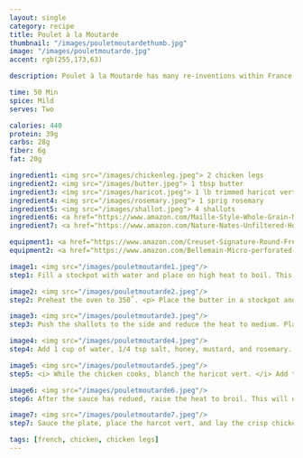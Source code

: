 ```yaml
---
layout: single
category: recipe
title: Poulet à la Moutarde
thumbnail: "/images/pouletmoutardethumb.jpg"
image: "/images/pouletmoutarde.jpg"
accent: rgb(255,173,63)

description: Poulet à la Moutarde has many re-inventions within France and throughout the world. This favorite from the Dijon region gains its rich flavor from the spicy dijon mustard, savory rosemary, and sweet butter.

time: 50 Min
spice: Mild
serves: Two

calories: 440
protein: 39g
carbs: 28g
fiber: 6g
fat: 20g

ingredient1: <img src="/images/chickenleg.jpeg"> 2 chicken legs
ingredient2: <img src="/images/butter.jpeg"> 1 tbsp butter
ingredient3: <img src="/images/haricot.jpeg"> 1 lb trimmed haricot vert
ingredient4: <img src="/images/rosemary.jpeg"> 1 sprig rosemary
ingredient5: <img src="/images/shallot.jpeg"> 4 shallots
ingredient6: <a href="https://www.amazon.com/Maille-Style-Whole-Grain-Mustard/dp/B000SR5VOU/ref=as_li_ss_tl?s=grocery&ie=UTF8&qid=1485749315&sr=1-1&keywords=dijon+mustard+old+style&linkCode=ll1&tag=cilalime09-20&linkId=bdc279b6e13c9121e10f4ab7d264de7a"> <img src="/images/dijon.jpeg"> 3 tbsp grainy dijon mustard </a>
ingredient7: <a href="https://www.amazon.com/Nature-Nates-Unfiltered-Honey-Ounce/dp/B00CMQD3VS/ref=as_li_ss_tl?s=grocery&ie=UTF8&qid=1485749263&sr=1-4&keywords=honey&th=1&linkCode=ll1&tag=cilalime09-20&linkId=b65bea2f237a52e1e4305cc49e4b17d1"> <img src="/images/honey.jpeg"> 1 tbsp honey </a>

equipment1: <a href="https://www.amazon.com/Creuset-Signature-Round-French-Truffle/dp/B0076NOFSC/ref=as_li_ss_tl?s=kitchen&rps=1&ie=UTF8&qid=1481598867&sr=1-38&keywords=le+creuset&refinements=p_85:2470955011&th=1&linkCode=ll1&tag=cilalime09-20&linkId=763a3c440afa980c6a965ea3be2ea298"> <img src="/images/stockpot.jpeg"> 2 oven safe stockpots </a>
equipment2: <a href="https://www.amazon.com/Bellemain-Micro-perforated-Stainless-5-quart-Colander-Dishwasher/dp/B00O97D0DO/ref=as_li_ss_tl?s=kitchen&ie=UTF8&qid=1485749351&sr=1-5&keywords=colander&linkCode=ll1&tag=cilalime09-20&linkId=da544aaf95938989e6fa14b8635690c1"> <img src="/images/colander.jpeg"> 1 colander </a>

image1: <img src="/images/pouletmoutarde1.jpeg"/>
step1: Fill a stockpot with water and place on high heat to boil. This will be used to blanch the haricot vert. <p> Slice the shallots finely. </p>

image2: <img src="/images/pouletmoutarde2.jpeg"/>
step2: Preheat the oven to 350˚. <p> Place the butter in a stockpot and set on medium high heat. Once the butter is hot, add the shallots. The shallots will cook quickly, and will start to burn on the sides. (This is the desired effect!) Keep sautéing the shallots until they are brown, translucent, and soft. </p>

image3: <img src="/images/pouletmoutarde3.jpeg"/>
step3: Push the shallots to the side and reduce the heat to medium. Place the chicken legs skin down in the bottom of the stockpot. Cook the 

image4: <img src="/images/pouletmoutarde4.jpeg"/>
step4: Add 1 cup of water, 1/4 tsp salt, honey, mustard, and rosemary. Transfer the pot to the oven and cook until the sauce has reduced by 75%, approx 30 minutes.

image5: <img src="/images/pouletmoutarde5.jpeg"/>
step5: <i> While the chicken cooks, blanch the haricot vert. </i> Add the green beans to the boiling water and blanch for 4 minutes. Then transfer the contents of the pan to a colander and run cold water over the beans to stop the cooking process.

image6: <img src="/images/pouletmoutarde6.jpeg"/>
step6: After the sauce has redued, raise the heat to broil. This will only take a few minutes and will result in a crisp chicken skin.

image7: <img src="/images/pouletmoutarde7.jpeg"/>
step7: Sauce the plate, place the harcot vert, and lay the crisp chicken leg on top.

tags: [french, chicken, chicken legs]
---
```

